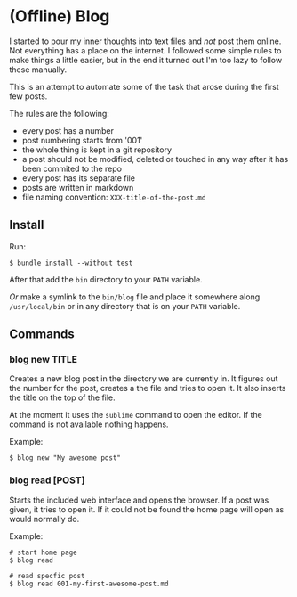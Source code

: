 # (Offline) Blog

I started to pour my inner thoughts into text files and _not_ post them online.
Not everything has a place on the internet. I followed some simple rules to make
things a little easier, but in the end it turned out I'm too lazy to follow
these manually.

This is an attempt to automate some of the task that arose during the first few
posts.

The rules are the following:

* every post has a number
* post numbering starts from '001'
* the whole thing is kept in a git repository
* a post should not be modified, deleted or touched in any way after it has been
commited to the repo
* every post has its separate file
* posts are written in markdown
* file naming convention: `XXX-title-of-the-post.md`

## Install

Run:

    $ bundle install --without test

After that add the `bin` directory to your `PATH` variable.

_Or_ make a symlink to the `bin/blog` file and place it somewhere along
`/usr/local/bin` or in any directory that is on your `PATH` variable.

## Commands

### blog new TITLE

Creates a new blog post in the directory we are currently in. It figures out the
number for the post, creates a the file and tries to open it. It also inserts
the title on the top of the file.

At the moment it uses the `sublime` command to open the editor. If the command
is not available nothing happens.

Example:

    $ blog new "My awesome post"

### blog read [POST]

Starts the included web interface and opens the browser. If a post was given, it
tries to open it. If it could not be found the home page will open as would
normally do.

Example:

    # start home page
    $ blog read

    # read specfic post
    $ blog read 001-my-first-awesome-post.md
